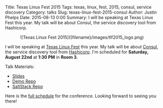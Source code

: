 Title: Texas Linux Fest 2015
Tags: texas, linux, fest, 2015, consul, service discovery
Category: talks
Slug: texas-linux-fest-2015-consul
Author: Justin Phelps
Date: 2015-08-13 0:00
Summary: I will be speaking at Texas Linux Fest this year. My talk will be about Consul, the service discovery tool from Hashicorp.

<center>![Texas Linux Fest 2015]({filename}/images/tlf2015_logo.png)</center>

I will be speaking at [Texas Linux Fest](https://2015.texaslinuxfest.org/) this year. My talk will be about [Consul](https://consul.io/), the service discovery tool from [Hashicorp](https://hashicorp.com/). I'm scheduled for **Saturday, August 22nd** at **1:30 PM** in **Room 3**.

Talk Materials:

 * [Slides]({filename}/slides/Texas_Linux_Fest_2015_Consul.pdf)
 * [Demo Repo](https://github.com/Linuturk/consul-demo)
 * [SaltStack Repo](https://github.com/Linuturk/saltstates/tree/master/consul)

Here is the [full schedule](https://2015.texaslinuxfest.org/schedule) for the conference. Looking forward to seeing you there!
